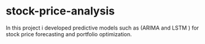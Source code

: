 # stock-price-analysis
In this project i developed predictive models such as (ARIMA and LSTM ) for stock price forecasting and portfolio optimization. 
